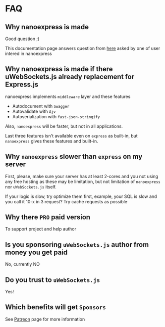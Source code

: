 # FAQ

## Why nanoexpress is made

Good question ;)

This documentation page answers question from [here](https://www.reddit.com/r/node/comments/egpenm/why_would_one_use_nanoexpress_over_just/?utm_source=share&utm_medium=web2x) asked by one of user intered in nanoexpress

## Why nanoexpress is made if there uWebSockets.js already replacement for Express.js

nanoexpress implements `middleware` layer and these features

- Autodocument with `Swagger`
- Autovalidate with `Ajv`
- Autoserialization with `fast-json-stringify`

Also, `nanoexpress` will be faster, but not in all applications.

Last three features isn't available even on `express` as built-in, but `nanoexpress` gives these features and built-in.

## Why `nanoexpress` slower than `express` on my server

First, please, make sure your server has at least 2-cores and you not using any free hosting as these may be limitation, but not limitation of `nanoexpress` nor `uWebSockets.js` itself.

If your logic is slow, try optimize them first, example, your SQL is slow and you call it 10-x in 3 request? Try cache requests as possible

## Why there `PRO` paid version

To support project and help author

## Is you sponsoring `uWebSockets.js` author from money you get paid

No, currently NO

## Do you trust to `uWebSockets.js`

Yes!

## Which benefits will get `Sponsors`

See [Patreon](http://patreon.com/nanoexpress) page for more information
